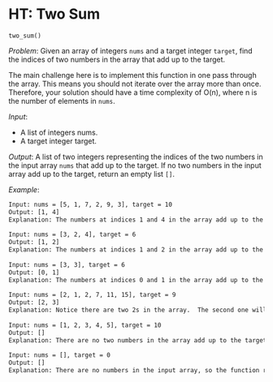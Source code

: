 # HT: Two Sum

`two_sum()`

*Problem*: Given an array of integers `nums` and a target integer `target`, find the indices of two numbers in the array that add up to the target.

The main challenge here is to implement this function in one pass through the array. This means you should not iterate over the array more than once. Therefore, your solution should have a time complexity of O(n), where n is the number of elements in `nums`.

*Input*:

- A list of integers nums.
- A target integer target.

*Output*: A list of two integers representing the indices of the two numbers in the input array `nums` that add up to the target. If no two numbers in the input array add up to the target, return an empty list `[]`.

*Example*:

```BASH
Input: nums = [5, 1, 7, 2, 9, 3], target = 10
Output: [1, 4]
Explanation: The numbers at indices 1 and 4 in the array add up to the target 10.
 
Input: nums = [3, 2, 4], target = 6
Output: [1, 2]
Explanation: The numbers at indices 1 and 2 in the array add up to the target 6.
 
Input: nums = [3, 3], target = 6
Output: [0, 1]
Explanation: The numbers at indices 0 and 1 in the array add up to the target 6.
 
Input: nums = [2, 1, 2, 7, 11, 15], target = 9
Output: [2, 3]
Explanation: Notice there are two 2s in the array.  The second one will be used.
 
Input: nums = [1, 2, 3, 4, 5], target = 10
Output: []
Explanation: There are no two numbers in the array add up to the target 10.
 
Input: nums = [], target = 0
Output: []
Explanation: There are no numbers in the input array, so the function returns an empty list [].
```
